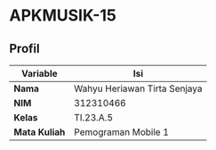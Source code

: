 # APKMUSIK-15

## Profil
| Variable | Isi |
| -------- | --- |
| **Nama** | Wahyu Heriawan Tirta Senjaya |
| **NIM** | 312310466 |
| **Kelas** | TI.23.A.5 |
| **Mata Kuliah** | Pemograman Mobile 1 |
